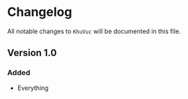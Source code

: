 # Changelog

All notable changes to `KhuVuc` will be documented in this file.

## Version 1.0

### Added
- Everything
